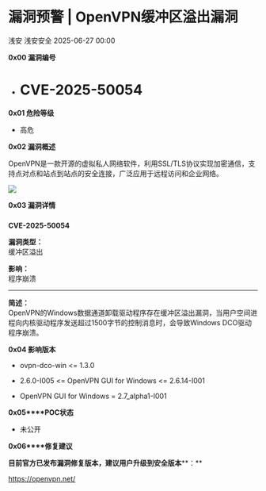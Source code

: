 #  漏洞预警 | OpenVPN缓冲区溢出漏洞  
浅安  浅安安全   2025-06-27 00:00  
  
**0x00 漏洞编号**  
- # CVE-2025-50054  
  
**0x01 危险等级**  
- 高危  
  
**0x02 漏洞概述**  
  
OpenVPN是一款开源的虚拟私人网络软件，利用SSL/TLS协议实现加密通信，支持点对点和站点到站点的安全连接，广泛应用于远程访问和企业网络。  
  
![](https://mmbiz.qpic.cn/sz_mmbiz_png/7stTqD182SUq88uQTsWXticMSxiakqdwBia2Z1ao2f5jfrXmMiagU0icibjWe65HXyunQiaVx4bMv5tt6LCicAxqpA1tBQ/640?wx_fmt=png&from=appmsg "")  
  
**0x03 漏洞详情**  
###   
  
**CVE-2025-50054**  
  
**漏洞类型：**  
缓冲区溢出  
  
**影响：**  
程序崩溃  
  
****  
  
**简述：**  
OpenVPN的Windows数据通道卸载驱动程序存在缓冲区溢出漏洞，当用户空间进程向内核驱动程序发送超过1500字节的控制消息时，会导致Windows DCO驱动程序崩溃。  
  
**0x04 影响版本**  
- ovpn-dco-win <= 1.3.0  
  
- 2.6.0-I005 <= OpenVPN GUI for Windows <= 2.6.14-I001  
  
- OpenVPN GUI for Windows = 2.7_alpha1-I001  
  
**0x05****POC状态**  
- 未公开  
  
**0x06****修复建议**  
  
**目前官方已发布漏洞修复版本，建议用户升级到安全版本****：**  
  
https://openvpn.net/  
  
  
  
